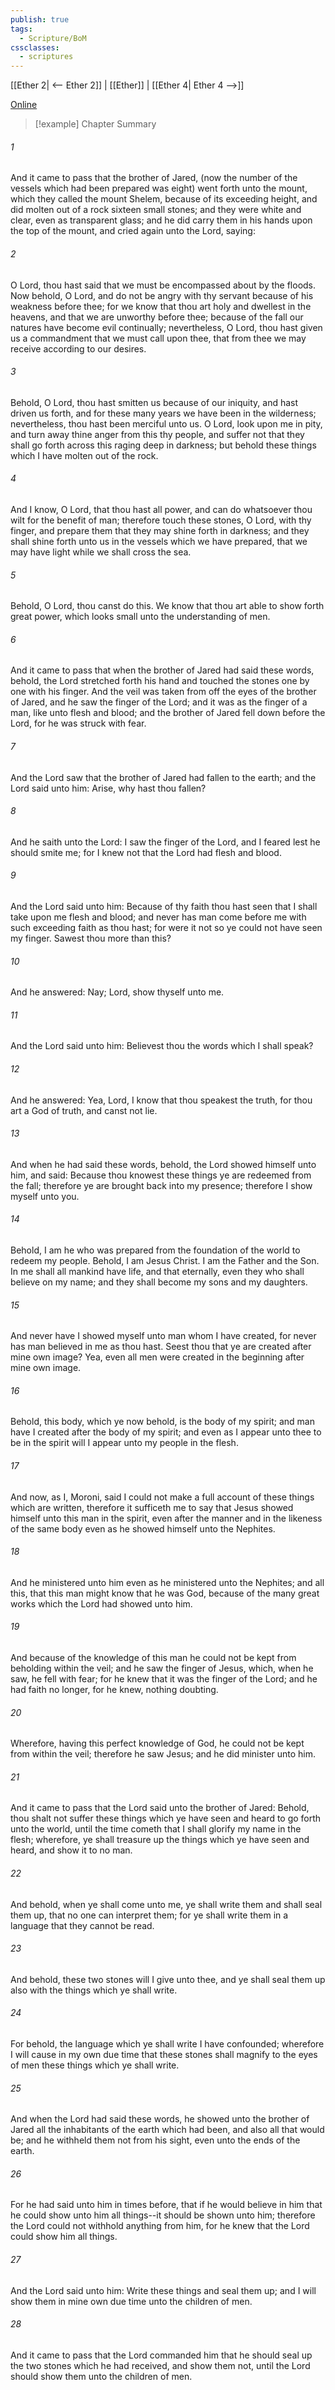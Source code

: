 ```yaml
---
publish: true
tags:
  - Scripture/BoM
cssclasses:
  - scriptures
---
```

[[Ether 2| <-- Ether 2]] | [[Ether]] | [[Ether 4| Ether 4 -->]]

[Online](https://churchofjesuschrist.org/study/scriptures/bofm/ether/3?lang=eng)

>[!example] Chapter Summary
>
###### 1
And it came to pass that the brother of Jared, (now the number of the vessels which had been prepared was eight) went forth unto the mount, which they called the mount Shelem, because of its exceeding height, and did molten out of a rock sixteen small stones; and they were white and clear, even as transparent glass; and he did carry them in his hands upon the top of the mount, and cried again unto the Lord, saying:
###### 2
O Lord, thou hast said that we must be encompassed about by the floods. Now behold, O Lord, and do not be angry with thy servant because of his weakness before thee; for we know that thou art holy and dwellest in the heavens, and that we are unworthy before thee; because of the fall our natures have become evil continually; nevertheless, O Lord, thou hast given us a commandment that we must call upon thee, that from thee we may receive according to our desires.
###### 3
Behold, O Lord, thou hast smitten us because of our iniquity, and hast driven us forth, and for these many years we have been in the wilderness; nevertheless, thou hast been merciful unto us. O Lord, look upon me in pity, and turn away thine anger from this thy people, and suffer not that they shall go forth across this raging deep in darkness; but behold these things which I have molten out of the rock.
###### 4
And I know, O Lord, that thou hast all power, and can do whatsoever thou wilt for the benefit of man; therefore touch these stones, O Lord, with thy finger, and prepare them that they may shine forth in darkness; and they shall shine forth unto us in the vessels which we have prepared, that we may have light while we shall cross the sea.
###### 5
Behold, O Lord, thou canst do this. We know that thou art able to show forth great power, which looks small unto the understanding of men.
###### 6
And it came to pass that when the brother of Jared had said these words, behold, the Lord stretched forth his hand and touched the stones one by one with his finger. And the veil was taken from off the eyes of the brother of Jared, and he saw the finger of the Lord; and it was as the finger of a man, like unto flesh and blood; and the brother of Jared fell down before the Lord, for he was struck with fear.
###### 7
And the Lord saw that the brother of Jared had fallen to the earth; and the Lord said unto him: Arise, why hast thou fallen?
###### 8
And he saith unto the Lord: I saw the finger of the Lord, and I feared lest he should smite me; for I knew not that the Lord had flesh and blood.
###### 9
And the Lord said unto him: Because of thy faith thou hast seen that I shall take upon me flesh and blood; and never has man come before me with such exceeding faith as thou hast; for were it not so ye could not have seen my finger. Sawest thou more than this?
###### 10
And he answered: Nay; Lord, show thyself unto me.
###### 11
And the Lord said unto him: Believest thou the words which I shall speak?
###### 12
And he answered: Yea, Lord, I know that thou speakest the truth, for thou art a God of truth, and canst not lie.
###### 13
And when he had said these words, behold, the Lord showed himself unto him, and said: Because thou knowest these things ye are redeemed from the fall; therefore ye are brought back into my presence; therefore I show myself unto you.
###### 14
Behold, I am he who was prepared from the foundation of the world to redeem my people. Behold, I am Jesus Christ. I am the Father and the Son. In me shall all mankind have life, and that eternally, even they who shall believe on my name; and they shall become my sons and my daughters.
###### 15
And never have I showed myself unto man whom I have created, for never has man believed in me as thou hast. Seest thou that ye are created after mine own image? Yea, even all men were created in the beginning after mine own image.
###### 16
Behold, this body, which ye now behold, is the body of my spirit; and man have I created after the body of my spirit; and even as I appear unto thee to be in the spirit will I appear unto my people in the flesh.
###### 17
And now, as I, Moroni, said I could not make a full account of these things which are written, therefore it sufficeth me to say that Jesus showed himself unto this man in the spirit, even after the manner and in the likeness of the same body even as he showed himself unto the Nephites.
###### 18
And he ministered unto him even as he ministered unto the Nephites; and all this, that this man might know that he was God, because of the many great works which the Lord had showed unto him.
###### 19
And because of the knowledge of this man he could not be kept from beholding within the veil; and he saw the finger of Jesus, which, when he saw, he fell with fear; for he knew that it was the finger of the Lord; and he had faith no longer, for he knew, nothing doubting.
###### 20
Wherefore, having this perfect knowledge of God, he could not be kept from within the veil; therefore he saw Jesus; and he did minister unto him.
###### 21
And it came to pass that the Lord said unto the brother of Jared: Behold, thou shalt not suffer these things which ye have seen and heard to go forth unto the world, until the time cometh that I shall glorify my name in the flesh; wherefore, ye shall treasure up the things which ye have seen and heard, and show it to no man.
###### 22
And behold, when ye shall come unto me, ye shall write them and shall seal them up, that no one can interpret them; for ye shall write them in a language that they cannot be read.
###### 23
And behold, these two stones will I give unto thee, and ye shall seal them up also with the things which ye shall write.
###### 24
For behold, the language which ye shall write I have confounded; wherefore I will cause in my own due time that these stones shall magnify to the eyes of men these things which ye shall write.
###### 25
And when the Lord had said these words, he showed unto the brother of Jared all the inhabitants of the earth which had been, and also all that would be; and he withheld them not from his sight, even unto the ends of the earth.
###### 26
For he had said unto him in times before, that if he would believe in him that he could show unto him all things--it should be shown unto him; therefore the Lord could not withhold anything from him, for he knew that the Lord could show him all things.
###### 27
And the Lord said unto him: Write these things and seal them up; and I will show them in mine own due time unto the children of men.
###### 28
And it came to pass that the Lord commanded him that he should seal up the two stones which he had received, and show them not, until the Lord should show them unto the children of men.



